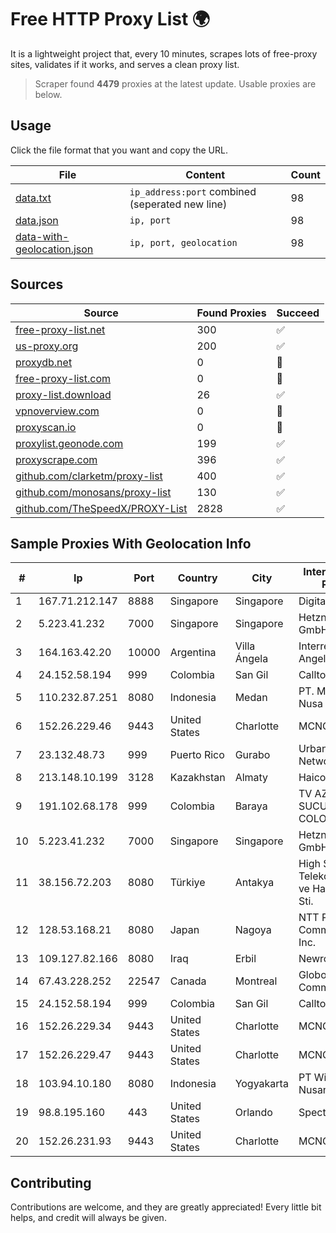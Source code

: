 
# Free HTTP Proxy List 🌍

It is a lightweight project that, every 10 minutes, scrapes lots of free-proxy sites, validates if it works, and serves a clean proxy list.


> Scraper found **4479** proxies at the latest update. Usable proxies are below.

## Usage

Click the file format that you want and copy the URL.


|File|Content|Count|
|----|-------|-----|
|[data.txt](https://raw.githubusercontent.com/themiralay/Proxy-List-World/master/data.txt)|`ip_address:port` combined (seperated new line)|98|
|[data.json](https://raw.githubusercontent.com/themiralay/Proxy-List-World/master/data.json)|`ip, port`|98|
|[data-with-geolocation.json](https://raw.githubusercontent.com/themiralay/Proxy-List-World/master/data-with-geolocation.json)|`ip, port, geolocation`|98|

## Sources

|Source|Found Proxies|Succeed|
|------|-------------|-------|
|[free-proxy-list.net](https://free-proxy-list.net)|300|✅|
|[us-proxy.org](https://www.us-proxy.org)|200|✅|
|[proxydb.net](http://proxydb.net)|0|🚫|
|[free-proxy-list.com](https://free-proxy-list.com/?page=&port=&type%5B%5D=http&type%5B%5D=https&up_time=0&search=Search)|0|🚫|
|[proxy-list.download](https://www.proxy-list.download/HTTP)|26|✅|
|[vpnoverview.com](https://vpnoverview.com/privacy/anonymous-browsing/free-proxy-servers)|0|🚫|
|[proxyscan.io](https://www.proxyscan.io)|0|🚫|
|[proxylist.geonode.com](https://proxylist.geonode.com/api/proxy-list?limit=300&page=1&sort_by=lastChecked&sort_type=desc&protocols=http,https)|199|✅|
|[proxyscrape.com](https://api.proxyscrape.com/v2/?request=displayproxies&protocol=http&timeout=10000&country=all&ssl=all&anonymity=all)|396|✅|
|[github.com/clarketm/proxy-list](https://raw.githubusercontent.com/clarketm/proxy-list/master/proxy-list-raw.txt)|400|✅|
|[github.com/monosans/proxy-list](https://raw.githubusercontent.com/monosans/proxy-list/main/proxies/http.txt)|130|✅|
|[github.com/TheSpeedX/PROXY-List](https://raw.githubusercontent.com/TheSpeedX/PROXY-List/master/http.txt)|2828|✅|


## Sample Proxies With Geolocation Info

|#|Ip|Port|Country|City|Internet Service Provider|
|-|--|----|-------|----|-------------------------|
|1|167.71.212.147|8888|Singapore|Singapore|DigitalOcean, LLC|
|2|5.223.41.232|7000|Singapore|Singapore|Hetzner Online GmbH|
|3|164.163.42.20|10000|Argentina|Villa Ángela|Interret Villa Angela SRL|
|4|24.152.58.194|999|Colombia|San Gil|Calltopbx S.A.S.|
|5|110.232.87.251|8080|Indonesia|Medan|PT. Media Antar Nusa|
|6|152.26.229.46|9443|United States|Charlotte|MCNC|
|7|23.132.48.73|999|Puerto Rico|Gurabo|Urban Wifi Networks LLC|
|8|213.148.10.199|3128|Kazakhstan|Almaty|Haicom Limited|
|9|191.102.68.178|999|Colombia|Baraya|TV AZTECA SUCURSAL COLOMBIA|
|10|5.223.41.232|7000|Singapore|Singapore|Hetzner Online GmbH|
|11|38.156.72.203|8080|Türkiye|Antakya|High Speed Telekomunikasyon ve Hab. Hiz. Ltd. Sti.|
|12|128.53.168.21|8080|Japan|Nagoya|NTT PC Communications, Inc.|
|13|109.127.82.166|8080|Iraq|Erbil|Newroz Telecom|
|14|67.43.228.252|22547|Canada|Montreal|GloboTech Communications|
|15|24.152.58.194|999|Colombia|San Gil|Calltopbx S.A.S.|
|16|152.26.229.34|9443|United States|Charlotte|MCNC|
|17|152.26.229.47|9443|United States|Charlotte|MCNC|
|18|103.94.10.180|8080|Indonesia|Yogyakarta|PT Widya Intersat Nusantara|
|19|98.8.195.160|443|United States|Orlando|Spectrum|
|20|152.26.231.93|9443|United States|Charlotte|MCNC|



## Contributing

Contributions are welcome, and they are greatly appreciated! Every
little bit helps, and credit will always be given.

